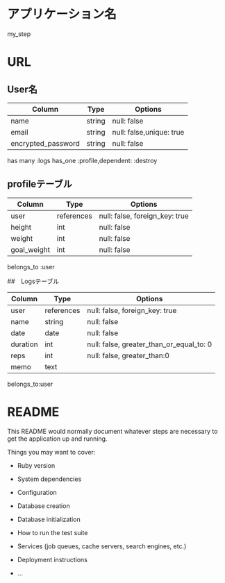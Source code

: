# アプリケーション名 
my_step

# URL


## User名

| Column               | Type   | Options     |
| ------------------   | ------ | ----------- |
| name                 | string | null: false |
| email                | string | null: false,unique: true |
| encrypted_password   | string | null: false | 
 has many :logs
 has_one :profile,dependent: :destroy

## profileテーブル
| Column               | Type       | Options     |
| -----------------    | ------     | ----------- |
| user                 | references | null: false, foreign_key: true |
| height               | int        | null: false |
| weight               | int        | null: false |
| goal_weight          | int        | null: false |
belongs_to :user
 



##　Logsテーブル

| Column         | Type       | Options                        |
| ------         | ---------- | ------------------------------ |
| user           | references | null: false, foreign_key: true |
| name           | string     | null: false                    |
| date           |  date      | null: false                    |
| duration       | int        | null: false, greater_than_or_equal_to: 0 |
| reps           | int        | null: false, greater_than:0    |           
| memo           | text       |                                |

belongs_to:user





# README

This README would normally document whatever steps are necessary to get the
application up and running.

Things you may want to cover:

* Ruby version

* System dependencies

* Configuration

* Database creation

* Database initialization

* How to run the test suite

* Services (job queues, cache servers, search engines, etc.)

* Deployment instructions

* ...

